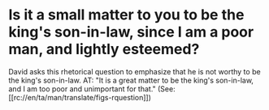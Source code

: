 # Is it a small matter to you to be the king's son-in-law, since I am a poor man, and lightly esteemed?

David asks this rhetorical question to emphasize that he is not worthy to be the king's son-in-law. AT: "It is a great matter to be the king's son-in-law, and I am too poor and unimportant for that." (See: [[rc://en/ta/man/translate/figs-rquestion]])